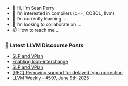 - 👋 Hi, I’m Sean Perry
- 👀 I’m interested in compilers (c++, COBOL, llvm)
- 🌱 I’m currently learning ...
- 💞️ I’m looking to collaborate on ...
- 📫 How to reach me ...

<!---
s66perry/s66perry is a ✨ special ✨ repository because its `README.md` (this file) appears on your GitHub profile.
You can click the Preview link to take a look at your changes.
--->
### 📕 Latest LLVM Discourse Posts

<!-- DISCOURSE-LLVM:START -->
- [SLP and VPlan](https://discourse.llvm.org/t/slp-and-vplan/86663#post_8)
- [Enabling loop-interchange](https://discourse.llvm.org/t/enabling-loop-interchange/82589#post_16)
- [SLP and VPlan](https://discourse.llvm.org/t/slp-and-vplan/86663#post_7)
- [[RFC] Removing support for delayed typo correction](https://discourse.llvm.org/t/rfc-removing-support-for-delayed-typo-correction/86631#post_10)
- [LLVM Weekly - #597, June 9th 2025](https://discourse.llvm.org/t/llvm-weekly-597-june-9th-2025/86770#post_2)
<!-- DISCOURSE-LLVM:END -->
